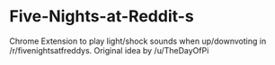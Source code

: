 # Five-Nights-at-Reddit-s
Chrome Extension to play light/shock sounds when up/downvoting in /r/fivenightsatfreddys. Original idea by /u/TheDayOfPi
